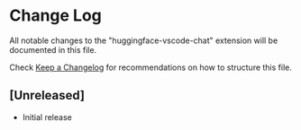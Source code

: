 # Change Log

All notable changes to the "huggingface-vscode-chat" extension will be documented in this file.

Check [Keep a Changelog](http://keepachangelog.com/) for recommendations on how to structure this file.

## [Unreleased]

- Initial release